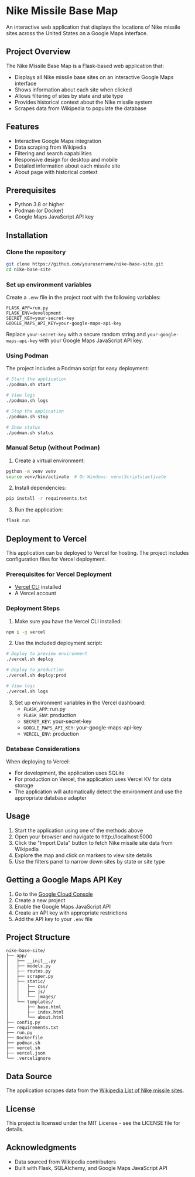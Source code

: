 # Nike Missile Base Map

An interactive web application that displays the locations of Nike missile sites across the United States on a Google Maps interface.

## Project Overview

The Nike Missile Base Map is a Flask-based web application that:

- Displays all Nike missile base sites on an interactive Google Maps interface
- Shows information about each site when clicked
- Allows filtering of sites by state and site type
- Provides historical context about the Nike missile system
- Scrapes data from Wikipedia to populate the database

## Features

- Interactive Google Maps integration
- Data scraping from Wikipedia
- Filtering and search capabilities
- Responsive design for desktop and mobile
- Detailed information about each missile site
- About page with historical context

## Prerequisites

- Python 3.8 or higher
- Podman (or Docker)
- Google Maps JavaScript API key

## Installation

### Clone the repository

```bash
git clone https://github.com/yourusername/nike-base-site.git
cd nike-base-site
```

### Set up environment variables

Create a `.env` file in the project root with the following variables:

```
FLASK_APP=run.py
FLASK_ENV=development
SECRET_KEY=your-secret-key
GOOGLE_MAPS_API_KEY=your-google-maps-api-key
```

Replace `your-secret-key` with a secure random string and `your-google-maps-api-key` with your Google Maps JavaScript API key.

### Using Podman

The project includes a Podman script for easy deployment:

```bash
# Start the application
./podman.sh start

# View logs
./podman.sh logs

# Stop the application
./podman.sh stop

# Show status
./podman.sh status
```

### Manual Setup (without Podman)

1. Create a virtual environment:

```bash
python -m venv venv
source venv/bin/activate  # On Windows: venv\Scripts\activate
```

2. Install dependencies:

```bash
pip install -r requirements.txt
```

3. Run the application:

```bash
flask run
```

## Deployment to Vercel

This application can be deployed to Vercel for hosting. The project includes configuration files for Vercel deployment.

### Prerequisites for Vercel Deployment

- [Vercel CLI](https://vercel.com/cli) installed
- A Vercel account

### Deployment Steps

1. Make sure you have the Vercel CLI installed:

```bash
npm i -g vercel
```

2. Use the included deployment script:

```bash
# Deploy to preview environment
./vercel.sh deploy

# Deploy to production
./vercel.sh deploy:prod

# View logs
./vercel.sh logs
```

3. Set up environment variables in the Vercel dashboard:
   - `FLASK_APP`: run.py
   - `FLASK_ENV`: production
   - `SECRET_KEY`: your-secret-key
   - `GOOGLE_MAPS_API_KEY`: your-google-maps-api-key
   - `VERCEL_ENV`: production

### Database Considerations

When deploying to Vercel:
- For development, the application uses SQLite
- For production on Vercel, the application uses Vercel KV for data storage
- The application will automatically detect the environment and use the appropriate database adapter

## Usage

1. Start the application using one of the methods above
2. Open your browser and navigate to http://localhost:5000
3. Click the "Import Data" button to fetch Nike missile site data from Wikipedia
4. Explore the map and click on markers to view site details
5. Use the filters panel to narrow down sites by state or site type

## Getting a Google Maps API Key

1. Go to the [Google Cloud Console](https://console.cloud.google.com/)
2. Create a new project
3. Enable the Google Maps JavaScript API
4. Create an API key with appropriate restrictions
5. Add the API key to your `.env` file

## Project Structure

```
nike-base-site/
├── app/
│   ├── __init__.py
│   ├── models.py
│   ├── routes.py
│   ├── scraper.py
│   ├── static/
│   │   ├── css/
│   │   ├── js/
│   │   └── images/
│   └── templates/
│       ├── base.html
│       ├── index.html
│       └── about.html
├── config.py
├── requirements.txt
├── run.py
├── Dockerfile
├── podman.sh
├── vercel.sh
├── vercel.json
└── .vercelignore
```

## Data Source

The application scrapes data from the [Wikipedia List of Nike missile sites](https://en.wikipedia.org/wiki/List_of_Nike_missile_sites).

## License

This project is licensed under the MIT License - see the LICENSE file for details.

## Acknowledgments

- Data sourced from Wikipedia contributors
- Built with Flask, SQLAlchemy, and Google Maps JavaScript API
